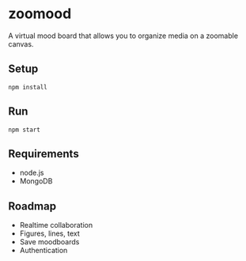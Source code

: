 # zoomood

A virtual mood board that allows you to organize media on a zoomable canvas.

## Setup
```
npm install
```

## Run
```
npm start
```

## Requirements
- node.js
- MongoDB

## Roadmap

* Realtime collaboration
* Figures, lines, text
* Save moodboards
* Authentication
